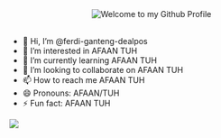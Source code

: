 <div align="center">
  <img src="https://github.com/BrunnerLivio/brunnerlivio/blob/master/images/welcome.png?raw=true" style="max-width: 100%;" alt="Welcome to my Github Profile" />
  <br />
  <br />
</div>

- 👋 Hi, I’m @ferdi-ganteng-dealpos
- 👀 I’m interested in AFAAN TUH
- 🌱 I’m currently learning AFAAN TUH
- 💞️ I’m looking to collaborate on AFAAN TUH
- 📫 How to reach me AFAAN TUH
- 😄 Pronouns: AFAAN/TUH
- ⚡ Fun fact: AFAAN TUH

![](https://i.postimg.cc/5NDSzHfb/image.png)


<!---
ferdi-ganteng-dealpos/ferdi-ganteng-dealpos is a ✨ special ✨ repository because its `README.md` (this file) appears on your GitHub profile.
You can click the Preview link to take a look at your changes.
--->
